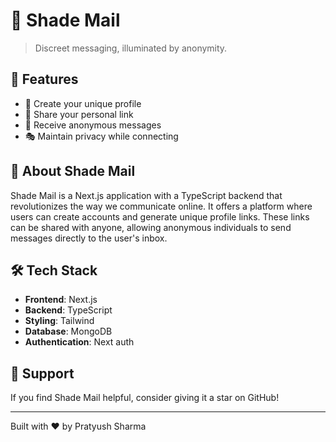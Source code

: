 # 🌙 Shade Mail

> Discreet messaging, illuminated by anonymity.

## 🚀 Features

- 📧 Create your unique profile
- 🔗 Share your personal link
- 💌 Receive anonymous messages
- 🎭 Maintain privacy while connecting

## 📖 About Shade Mail

Shade Mail is a Next.js application with a TypeScript backend that revolutionizes the way we communicate online. It offers a platform where users can create accounts and generate unique profile links. These links can be shared with anyone, allowing anonymous individuals to send messages directly to the user's inbox.

## 🛠️ Tech Stack

- **Frontend**: Next.js
- **Backend**: TypeScript
- **Styling**: Tailwind
- **Database**: MongoDB
- **Authentication**: Next auth

## 🌟 Support

If you find Shade Mail helpful, consider giving it a star on GitHub!

---

Built with ❤️ by Pratyush Sharma